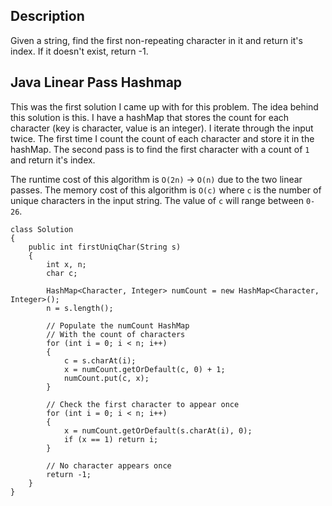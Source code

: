 ## Description

Given a string, find the first non-repeating character in it and return it's index. If it doesn't exist, return -1.

## Java Linear Pass Hashmap

This was the first solution I came up with for this problem. The idea behind this solution is this. I have a hashMap that stores the count for each character (key is character, value is an integer). I iterate through the input twice. The first time I count the count of each character and store it in the hashMap. The second pass is to find the first character with a count of `1` and return it's index.

The runtime cost of this algorithm is `O(2n)` -> `O(n)` due to the two linear passes. The memory cost of this algorithm is `O(c)` where `c` is the number of unique characters in the input string. The value of `c` will range between `0-26`.


```
class Solution 
{
    public int firstUniqChar(String s) 
    {
        int x, n;
        char c;
        
        HashMap<Character, Integer> numCount = new HashMap<Character, Integer>();
        n = s.length();
        
        // Populate the numCount HashMap
        // With the count of characters
        for (int i = 0; i < n; i++)
        {
            c = s.charAt(i);
            x = numCount.getOrDefault(c, 0) + 1;
            numCount.put(c, x);
        }
        
        // Check the first character to appear once
        for (int i = 0; i < n; i++)
        {
            x = numCount.getOrDefault(s.charAt(i), 0);
            if (x == 1) return i;
        }
        
        // No character appears once
        return -1;
    }
}
```